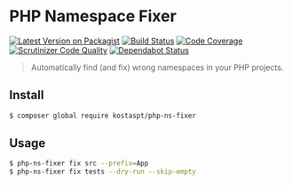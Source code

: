 # PHP Namespace Fixer

[![Latest Version on Packagist](https://img.shields.io/packagist/v/kostaspt/php-ns-fixer.svg?style=flat-square)](https://packagist.org/packages/kostaspt/php-ns-fixer)
[![Build Status](https://travis-ci.org/kostaspt/php-ns-fixer.svg?branch=master)](https://travis-ci.org/kostaspt/php-ns-fixer)
[![Code Coverage](https://scrutinizer-ci.com/g/kostaspt/php-ns-fixer/badges/coverage.png?b=master)](https://scrutinizer-ci.com/g/kostaspt/php-ns-fixer/?branch=master)
[![Scrutinizer Code Quality](https://scrutinizer-ci.com/g/kostaspt/php-ns-fixer/badges/quality-score.png?b=master)](https://scrutinizer-ci.com/g/kostaspt/php-ns-fixer/?branch=master)
[![Dependabot Status](https://api.dependabot.com/badges/status?host=github&repo=kostaspt/php-ns-fixer)](https://dependabot.com)

> Automatically find (and fix) wrong namespaces in your PHP projects.

## Install
```bash
$ composer global require kostaspt/php-ns-fixer
```

## Usage

```bash
$ php-ns-fixer fix src --prefix=App
$ php-ns-fixer fix tests --dry-run --skip-empty
```

